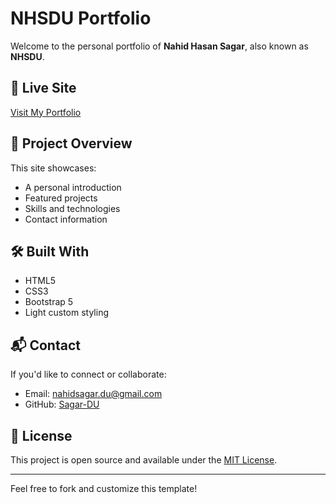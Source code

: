 # NHSDU Portfolio

Welcome to the personal portfolio of **Nahid Hasan Sagar**, also known as **NHSDU**.

## 🔗 Live Site
[Visit My Portfolio](https://Sagar-DU.github.io/nhsdu-portfolio)

## 📁 Project Overview
This site showcases:
- A personal introduction
- Featured projects
- Skills and technologies
- Contact information

## 🛠️ Built With
- HTML5
- CSS3
- Bootstrap 5
- Light custom styling

## 📬 Contact
If you'd like to connect or collaborate:
- Email: nahidsagar.du@gmail.com
- GitHub: [Sagar-DU](https://github.com/Sagar-DU)

## 🤝 License
This project is open source and available under the [MIT License](LICENSE).

---
Feel free to fork and customize this template!
